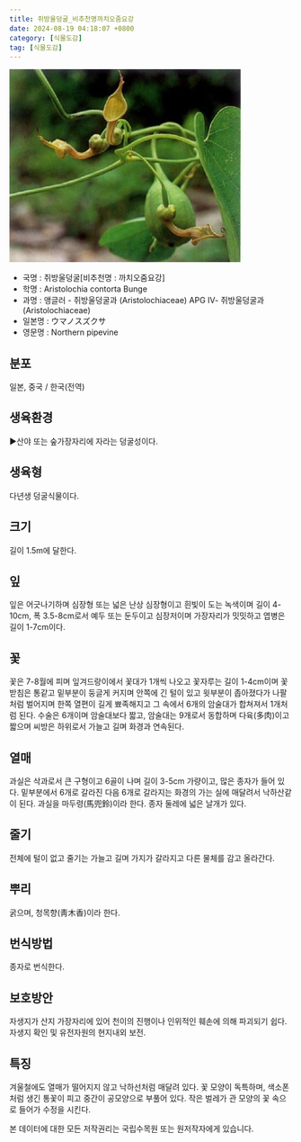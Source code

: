 ```yaml
---
title: 쥐방울덩굴_비추천명까치오줌요강
date: 2024-08-19 04:18:07 +0800
category: [식물도감]
tag: [식물도감]
---
```




![쥐방울덩굴[비추천명 : 까치오줌요강]](/assets/img/fileUpload/plants/basic/Aristolochiaceae/Aristolochia/8283/1_th2.JPG)
- 국명 : 쥐방울덩굴[비추천명 : 까치오줌요강]
- 학명 : Aristolochia contorta Bunge
- 과명 : 앵글러 - 쥐방울덩굴과 (Aristolochiaceae) APG Ⅳ- 쥐방울덩굴과 (Aristolochiaceae)
- 일본명 : ウマノスズクサ
- 영문명 : Northern pipevine


## 분포
일본, 중국 / 한국(전역) 
## 생육환경
▶산야 또는 숲가장자리에 자라는 덩굴성이다.
## 생육형
다년생 덩굴식물이다.
## 크기
길이 1.5m에 달한다.
## 잎
잎은 어긋나기하며 심장형 또는 넓은 난상 심장형이고 흰빛이 도는 녹색이며 길이 4-10cm, 폭 3.5-8cm로서 예두 또는 둔두이고 심장저이며 가장자리가 밋밋하고 엽병은 길이 1-7cm이다.
## 꽃
꽃은 7-8월에 피며 잎겨드랑이에서 꽃대가 1개씩 나오고 꽃자루는 길이 1-4cm이며 꽃받침은 통같고 밑부분이 둥글게 커지며 안쪽에 긴 털이 있고 윗부분이 좁아졌다가 나팔처럼 벌어지며 한쪽 열편이 길게 뾰족해지고 그 속에서 6개의 암술대가 합쳐져서 1개처럼 된다. 수술은 6개이며 암술대보다 짧고, 암술대는 9개로서 동합하며 다육(多肉)이고 짧으며 씨방은 하위로서 가늘고 길며 화경과 연속된다.
## 열매
과실은 삭과로서 큰 구형이고 6골이 나며 길이 3-5cm 가량이고, 많은 종자가 들어 있다. 밑부분에서 6개로 갈라진 다음 6개로 갈라지는 화경의 가는 실에 매달려서 낙하산같이 된다. 과실을 마두령(馬兜鈴)이라 한다. 종자 둘레에 넓은 날개가 있다.
## 줄기
전체에 털이 없고 줄기는 가늘고 길며 가지가 갈라지고 다른 물체를 감고 올라간다.
## 뿌리
굵으며, 청목향(靑木香)이라 한다.
## 번식방법
종자로 번식한다.
## 보호방안
자생지가 산지 가장자리에 있어 천이의 진행이나 인위적인 훼손에 의해 파괴되기 쉽다. 자생지 확인 및 유전자원의 현지내외 보전.
## 특징
겨울철에도 열매가 떨어지지 않고 낙하선처럼 매달려 있다. 꽃 모양이 독특하며, 색소폰처럼 생긴 통꽃이 피고 중간이 공모양으로 부풀어 있다. 작은 벌레가 관 모양의 꽃 속으로 들어가 수정을 시킨다.






본 데이터에 대한 모든 저작권리는 국립수목원 또는 원저작자에게 있습니다.
